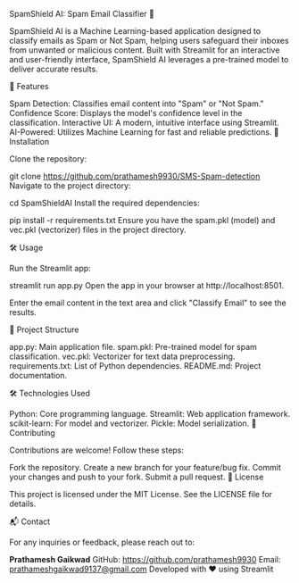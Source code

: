SpamShield AI: Spam Email Classifier 📧

SpamShield AI is a Machine Learning-based application designed to classify emails as Spam or Not Spam, helping users safeguard their inboxes from unwanted or malicious content. Built with Streamlit for an interactive and user-friendly interface, SpamShield AI leverages a pre-trained model to deliver accurate results.


📌 Features


  Spam Detection: Classifies email content into "Spam" or "Not Spam."
    Confidence Score: Displays the model's confidence level in the classification.
    Interactive UI: A modern, intuitive interface using Streamlit.
    AI-Powered: Utilizes Machine Learning for fast and reliable predictions.
  🚀 Installation
  
  Clone the repository:
  
  
  git clone https://github.com/prathamesh9930/SMS-Spam-detection
  Navigate to the project directory:
  
  
  cd SpamShieldAI
  Install the required dependencies:
  
  
  pip install -r requirements.txt
  Ensure you have the spam.pkl (model) and vec.pkl (vectorizer) files in the project directory.
  
  🛠️ Usage
  
  Run the Streamlit app:
  
  
  streamlit run app.py
  Open the app in your browser at http://localhost:8501.
  
  Enter the email content in the text area and click "Classify Email" to see the results.
  
  📁 Project Structure
  
  app.py: Main application file.
  spam.pkl: Pre-trained model for spam classification.
  vec.pkl: Vectorizer for text data preprocessing.
  requirements.txt: List of Python dependencies.
  README.md: Project documentation.
  
  🛠️ Technologies Used
  
  Python: Core programming language.
  Streamlit: Web application framework.
  scikit-learn: For model and vectorizer.
  Pickle: Model serialization.
  🤝 Contributing
  
  Contributions are welcome! Follow these steps:
  
  Fork the repository.
  Create a new branch for your feature/bug fix.
  Commit your changes and push to your fork.
  Submit a pull request.
  📄 License
  
  This project is licensed under the MIT License. See the LICENSE file for details.
  
  📬 Contact
  
  For any inquiries or feedback, please reach out to:
  
  **Prathamesh Gaikwad**
  GitHub: https://github.com/prathamesh9930
  Email: prathameshgaikwad9137@gmail.com
  Developed with ❤ using Streamlit
